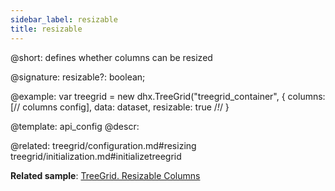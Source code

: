 ```yaml
---
sidebar_label: resizable
title: resizable
---          
```


@short: defines whether columns can be resized

@signature: resizable?: boolean;

@example: 
var treegrid = new dhx.TreeGrid("treegrid_container", {
    columns: [// columns config],
    data: dataset,
    resizable: true /*!*/
}

@template:	api_config
@descr: 

@related:
treegrid/configuration.md#resizing
treegrid/initialization.md#initializetreegrid

**Related sample**: [TreeGrid. Resizable Columns](https://snippet.dhtmlx.com/vq3i9maq)